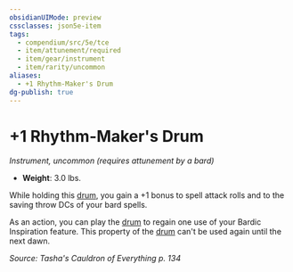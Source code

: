 ```yaml
---
obsidianUIMode: preview
cssclasses: json5e-item
tags:
  - compendium/src/5e/tce
  - item/attunement/required
  - item/gear/instrument
  - item/rarity/uncommon
aliases:
  - +1 Rhythm-Maker's Drum
dg-publish: true
---
```

# +1 Rhythm-Maker's Drum
*Instrument, uncommon (requires attunement by a bard)*  

- **Weight**: 3.0 lbs.

While holding this [drum](/Admin/CLI/items/drum.md), you gain a +1 bonus to spell attack rolls and to the saving throw DCs of your bard spells.

As an action, you can play the [drum](/Admin/CLI/items/drum.md) to regain one use of your Bardic Inspiration feature. This property of the [drum](/Admin/CLI/items/drum.md) can't be used again until the next dawn.

*Source: Tasha's Cauldron of Everything p. 134*
